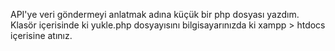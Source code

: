 API'ye veri göndermeyi anlatmak adına küçük bir php dosyası yazdım. Klasör içerisinde ki yukle.php dosyayısını bilgisayarınızda ki xampp > htdocs içerisine atınız.
